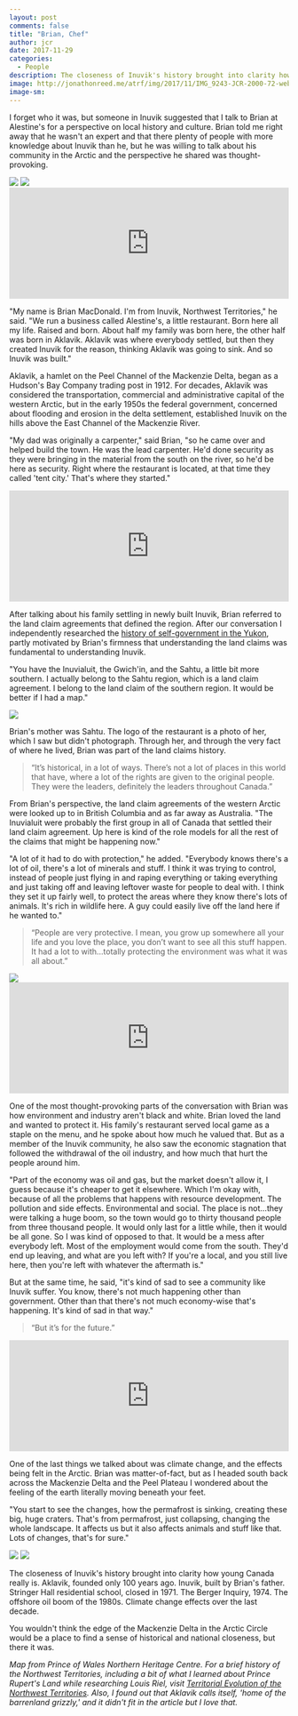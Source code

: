 ```yaml
---
layout: post
comments: false
title: "Brian, Chef"
author: jcr
date: 2017-11-29
categories:
  - People
description: The closeness of Inuvik's history brought into clarity how young Canada really is.
image: http://jonathonreed.me/atrf/img/2017/11/IMG_9243-JCR-2000-72-web.jpg
image-sm:
---
```


I forget who it was, but someone in Inuvik suggested that I talk to Brian at Alestine's for a perspective on local history and culture. Brian told me right away that he wasn't an expert and that there plenty of people with more knowledge about Inuvik than he, but he was willing to talk about his community in the Arctic and the perspective he shared was thought-provoking.

<img src="http://jonathonreed.me/atrf/img/2017/11/IMG_9231-JCR-2000-72-web.jpg">

<img src="http://jonathonreed.me/atrf/img/2017/11/IMG_9243-JCR-2000-72-web.jpg">

<iframe width="100%" height="200" scrolling="no" frameborder="no" src="https://w.soundcloud.com/player/?url=https%3A//api.soundcloud.com/tracks/363769985&amp;color=%23ff5500&amp;auto_play=false&amp;hide_related=false&amp;show_comments=true&amp;show_user=true&amp;show_reposts=false&amp;show_teaser=true&amp;visual=true"></iframe>

"My name is Brian MacDonald. I'm from Inuvik, Northwest Territories," he said. "We run a business called Alestine's, a little restaurant. Born here all my life. Raised and born. About half my family was born here, the other half was born in Aklavik. Aklavik was where everybody settled, but then they created Inuvik for the reason, thinking Aklavik was going to sink. And so Inuvik was built."

Aklavik, a hamlet on the Peel Channel of the Mackenzie Delta, began as a Hudson's Bay Company trading post in 1912. For decades, Aklavik was considered the transportation, commercial and administrative capital of the western Arctic, but in the early 1950s the federal government, concerned about flooding and erosion in the delta settlement, established Inuvik on the hills above the East Channel of the Mackenzie River.

"My dad was originally a carpenter," said Brian, "so he came over and helped build the town. He was the lead carpenter. He'd done security as they were bringing in the material from the south on the river, so he'd be here as security. Right where the restaurant is located, at that time they called 'tent city.' That's where they started."

<iframe width="100%" height="200" scrolling="no" frameborder="no" src="https://w.soundcloud.com/player/?url=https%3A//api.soundcloud.com/tracks/363769967&amp;color=%23ff5500&amp;auto_play=false&amp;hide_related=false&amp;show_comments=true&amp;show_user=true&amp;show_reposts=false&amp;show_teaser=true&amp;visual=true"></iframe>

After talking about his family settling in newly built Inuvik, Brian referred to the land claim agreements that defined the region. After our conversation I independently researched the <a href="http://jonathonreed.me/atrf/2017/09/15/a-brief-history-of-self-government/">history of self-government in the Yukon</a>, partly motivated by Brian's firmness that understanding the land claims was fundamental to understanding Inuvik.

"You have the Inuvialuit, the Gwich'in, and the Sahtu, a little bit more southern. I actually belong to the Sahtu region, which is a land claim agreement. I belong to the land claim of the southern region. It would be better if I had a map."

<img src="http://jonathonreed.me/atrf/img/2017/11/map-landclaims1-web.jpg">

Brian's mother was Sahtu. The logo of the restaurant is a photo of her, which I saw but didn't photograph. Through her, and through the very fact of where he lived, Brian was part of the land claims history.

<blockquote>&ldquo;It&rsquo;s historical, in a lot of ways. There&rsquo;s not a lot of places in this world that have, where a lot of the rights are given to the original people. They were the leaders, definitely the leaders throughout Canada.&rdquo;</blockquote>

From Brian's perspective, the land claim agreements of the western Arctic were looked up to in British Columbia and as far away as Australia. "The Inuvialuit were probably the first group in all of Canada that settled their land claim agreement. Up here is kind of the role models for all the rest of the claims that might be happening now."

"A lot of it had to do with protection," he added. "Everybody knows there's a lot of oil, there's a lot of minerals and stuff. I think it was trying to control, instead of people just flying in and raping everything or taking everything and just taking off and leaving leftover waste for people to deal with. I think they set it up fairly well, to protect the areas where they know there's lots of animals. It's rich in wildlife here. A guy could easily live off the land here if he wanted to."

<blockquote>&ldquo;People are very protective. I mean, you grow up somewhere all your life and you love the place, you don&rsquo;t want to see all this stuff happen. It had a lot to with&hellip;totally protecting the environment was what it was all about.&rdquo;</blockquote>

<img src="http://jonathonreed.me/atrf/img/2017/11/IMG_9240-JCR-2000-72-web.jpg">

<iframe width="100%" height="200" scrolling="no" frameborder="no" src="https://w.soundcloud.com/player/?url=https%3A//api.soundcloud.com/tracks/363769946&amp;color=%23ff5500&amp;auto_play=false&amp;hide_related=false&amp;show_comments=true&amp;show_user=true&amp;show_reposts=false&amp;show_teaser=true&amp;visual=true"></iframe>

One of the most thought-provoking parts of the conversation with Brian was how environment and industry aren't black and white. Brian loved the land and wanted to protect it. His family's restaurant served local game as a staple on the menu, and he spoke about how much he valued that. But as a member of the Inuvik community, he also saw the economic stagnation that followed the withdrawal of the oil industry, and how much that hurt the people around him.

"Part of the economy was oil and gas, but the market doesn't allow it, I guess because it's cheaper to get it elsewhere. Which I'm okay with, because of all the problems that happens with resource development. The pollution and side effects. Environmental and social. The place is not&hellip;they were talking a huge boom, so the town would go to thirty thousand people from three thousand people. It would only last for a little while, then it would be all gone. So I was kind of opposed to that. It would be a mess after everybody left. Most of the employment would come from the south. They'd end up leaving, and what are you left with? If you're a local, and you still live here, then you're left with whatever the aftermath is."

But at the same time, he said, "it's kind of sad to see a community like Inuvik suffer. You know, there's not much happening other than government. Other than that there's not much economy-wise that's happening. It's kind of sad in that way."

<blockquote>&ldquo;But it&rsquo;s for the future.&rdquo;</blockquote>

<iframe width="100%" height="200" scrolling="no" frameborder="no" src="https://w.soundcloud.com/player/?url=https%3A//api.soundcloud.com/tracks/363769913&amp;color=%23ff5500&amp;auto_play=false&amp;hide_related=false&amp;show_comments=true&amp;show_user=true&amp;show_reposts=false&amp;show_teaser=true&amp;visual=true"></iframe>

One of the last things we talked about was climate change, and the effects being felt in the Arctic. Brian was matter-of-fact, but as I headed south back across the Mackenzie Delta and the Peel Plateau I wondered about the feeling of the earth literally moving beneath your feet.

"You start to see the changes, how the permafrost is sinking, creating these big, huge craters. That's from permafrost, just collapsing, changing the whole landscape. It affects us but it also affects animals and stuff like that. Lots of changes, that's for sure."

<img src="http://jonathonreed.me/atrf/img/2017/11/IMG_9238-JCR-2000-72-web.jpg">

<img src="http://jonathonreed.me/atrf/img/2017/11/IMG_9241-JCR-2000-72-web.jpg">

The closeness of Inuvik's history brought into clarity how young Canada really is. Aklavik, founded only 100 years ago. Inuvik, built by Brian's father. Stringer Hall residential school, closed in 1971. The Berger Inquiry, 1974. The offshore oil boom of the 1980s. Climate change effects over the last decade.

You wouldn't think the edge of the Mackenzie Delta in the Arctic Circle would be a place to find a sense of historical and national closeness, but there it was. 

<i>Map from Prince of Wales Northern Heritage Centre. For a brief history of the Northwest Territories, including a bit of what I learned about Prince Rupert's Land while researching Louis Riel, visit <a href="https://www.pwnhc.ca/territorial-evolution-of-the-northwest-territories/">Territorial Evolution of the Northwest Territories</a>. Also, I found out that Aklavik calls itself, 'home of the barrenland grizzly,' and it didn't fit in the article but I love that.</i>